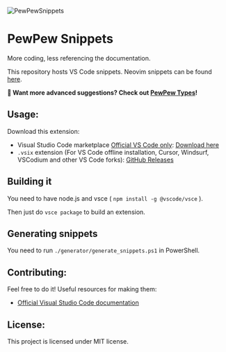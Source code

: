 ![PewPewSnippets](assets/icon.png)

# PewPew Snippets

More coding, less referencing the documentation.

This repository hosts VS Code snippets. Neovim snippets can be found [here](https://github.com/pewpewlive/ppvs).

**📢 Want more advanced suggestions? Check out [PewPew Types](https://github.com/pewpewlive/PewPew-Types)!**

## Usage:

Download this extension:

- Visual Studio Code marketplace [Official VS Code only](https://x.com/krzyzanowskim/status/1847000441898652093): [Download here](https://marketplace.visualstudio.com/items?itemName=HybroidTeam.pewpewsnippets)
- `.vsix` extension (For VS Code offline installation, Cursor, Windsurf, VSCodium and other VS Code forks): [GitHub Releases]([https://github.com/Tasty-Kiwi/Pewhelp-vscode/releases](https://github.com/pewpewlive/PewPewSnippets/releases/latest))

## Building it

You need to have node.js and vsce ( `npm install -g @vscode/vsce` ).

Then just do `vsce package` to build an extension.

## Generating snippets

You need to run `./generator/generate_snippets.ps1` in PowerShell.

## Contributing:

Feel free to do it! Useful resources for making them:

- [Official Visual Studio Code documentation](https://code.visualstudio.com/docs/editor/userdefinedsnippets)

## License:

This project is licensed under MIT license.
